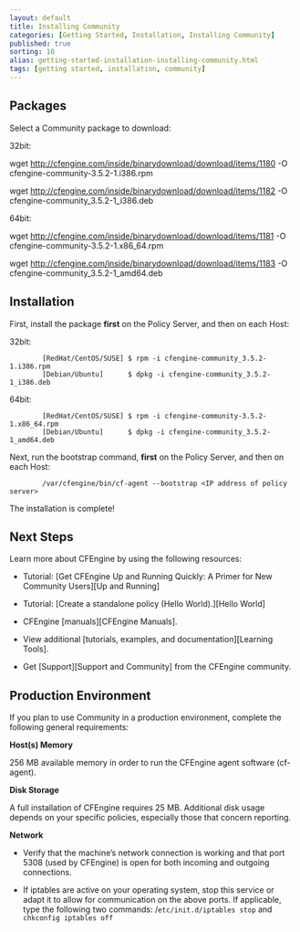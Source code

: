 ```yaml
---
layout: default
title: Installing Community
categories: [Getting Started, Installation, Installing Community]
published: true
sorting: 10
alias: getting-started-installation-installing-community.html
tags: [getting started, installation, community]
---
```


## Packages

Select a Community package to download:

32bit:

wget  http://cfengine.com/inside/binarydownload/download/items/1180 -O cfengine-community-3.5.2-1.i386.rpm

wget  http://cfengine.com/inside/binarydownload/download/items/1182 -O cfengine-community_3.5.2-1_i386.deb

64bit:

wget  http://cfengine.com/inside/binarydownload/download/items/1181 -O cfengine-community-3.5.2-1.x86_64.rpm

wget  http://cfengine.com/inside/binarydownload/download/items/1183 -O cfengine-community_3.5.2-1_amd64.deb


## Installation 

First, install the package **first** on the Policy Server, and then on each Host:

32bit:

```
        [RedHat/CentOS/SUSE] $ rpm -i cfengine-community_3.5.2-1.i386.rpm
        [Debian/Ubuntu]      $ dpkg -i cfengine-community_3.5.2-1_i386.deb
```

64bit:

```
        [RedHat/CentOS/SUSE] $ rpm -i cfengine-community-3.5.2-1.x86_64.rpm
        [Debian/Ubuntu]      $ dpkg -i cfengine-community_3.5.2-1_amd64.deb
```  

Next, run the bootstrap command, **first** on the Policy Server, and then on each Host:

```
        /var/cfengine/bin/cf-agent --bootstrap <IP address of policy server>
```

The installation is complete!

## Next Steps

Learn more about CFEngine by using the following resources:

* Tutorial: [Get CFEngine Up and Running Quickly: A Primer for New Community Users][Up and Running]

* Tutorial: [Create a standalone policy (Hello World).][Hello World]

* CFEngine [manuals][CFEngine Manuals].

* View additional [tutorials, examples, and documentation][Learning Tools].

* Get [Support][Support and Community] from the CFEngine community.

## Production Environment

If you plan to use Community in a production environment, complete the following general requirements:

**Host(s) Memory** 

256 MB available memory in order to run the CFEngine agent software (cf-agent).

**Disk Storage** 

A full installation of CFEngine requires 25 MB. Additional disk usage
depends on your specific policies, especially those that concern reporting.

**Network** 

* Verify that the machine’s network connection is working and that port 5308
  (used by CFEngine) is open for both incoming and outgoing connections.

* If iptables are active on your operating system, stop this service or adapt
  it to allow for communication on the above ports. If applicable, type the
  following two commands: /`etc/init.d/iptables stop` and `chkconfig iptables
  off`
